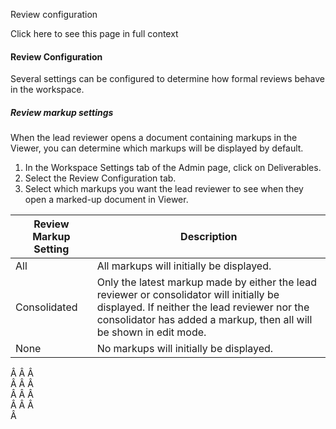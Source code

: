 Review configuration

Click here to see this page in full context

####  Review Configuration

Several settings can be configured to determine how formal reviews behave in
the workspace.

#####  Review markup settings

When the lead reviewer opens a document containing markups in the Viewer, you
can determine which markups will be displayed by default.

  1. In the Workspace Settings tab of the Admin page, click on Deliverables. 
  2. Select the Review Configuration tab. 
  3. Select which markups you want the lead reviewer to see when they open a marked-up document in Viewer. 

Review Markup Setting  |  Description   
---|---  
All  |  All markups will initially be displayed.   
Consolidated  |  Only the latest markup made by either the lead reviewer or consolidator will initially be displayed. If neither the lead reviewer nor the consolidator has added a markup, then all will be shown in edit mode.   
None  |  No markups will initially be displayed.   
  
Â Â Â  
Â Â Â  
Â Â Â  
Â Â Â  
Â

